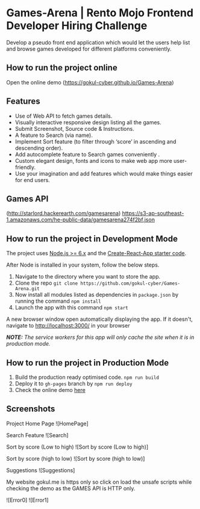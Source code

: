 # Games-Arena | Rento Mojo  Frontend Developer Hiring Challenge
Develop a pseudo front end application which would let the users help list and browse games developed for different platforms conveniently.

## How to run the project online
Open the online demo (https://gokul-cyber.github.io/Games-Arena)

## Features

- Use of Web API to fetch games details.
- Visually interactive responsive design listing all the games.
- Submit Screenshot, Source code & Instructions.
- A feature to Search (via name).
- Implement Sort feature (to filter through ‘score’ in ascending and descending order).
- Add autocomplete feature to Search games conveniently .
- Custom elegant design, fonts and icons to make web app more user-friendly.
- Use your imagination and add features which would make things easier for end users.

## Games API

(http://starlord.hackerearth.com/gamesarena)
https://s3-ap-southeast-1.amazonaws.com/he-public-data/gamesarena274f2bf.json

## How to run the project in Development Mode
The project uses [Node.js >= 6.x](https://nodejs.org/en/) and the [Create-React-App starter code](https://github.com/facebookincubator/create-react-app).

After Node is installed in your system, follow the below steps.

1. Navigate to the directory where you want to store the app.
2. Clone the repo `git clone https://github.com/gokul-cyber/Games-Arena.git`
3. Now install all modules listed as dependencies in `package.json` by running the command `npm install`
4. Launch the app with this command `npm start`

A new browser window open automatically displaying the app.  If it doesn't, navigate to [http://localhost:3000/](http://localhost:3000/) in your browser

***NOTE:*** *The service workers for this app will only cache the site when it is in production mode.*

## How to run the project in Production Mode

1. Build the production ready optimised code. `npm run build`
2. Deploy it to `gh-pages` branch by `npm run deploy`
3. Check the online demo [here](https://gokul-cyber.github.io/Games-Arena)

## Screenshots
Project Home Page
![HomePage]

Search Feature
![Search]

Sort by score (Low to high)
![Sort by score (Low to high)]

Sort by score (high to low)
![Sort by score (high to low)]

Suggestions
![Suggestions]

My website gokul.me is https only so click on load the unsafe scripts while checking the demo as the GAMES API is HTTP only.

![Error0]
![Error1]
